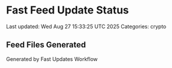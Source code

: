 # Fast Feed Update Status
Last updated: Wed Aug 27 15:33:25 UTC 2025
Categories: crypto

## Feed Files Generated

Generated by Fast Updates Workflow

